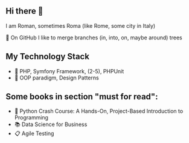 ## Hi there 👋

I am Roman, sometimes Roma (like Rome, some city in Italy)

🌱 On GitHub I like to merge branches (in, into, on, maybe around) trees



## My Technology Stack

* :elephant: PHP, Symfony Framework, (2-5), PHPUnit
* :art: OOP paradigm, Design Patterns


## Some books in section "must for read":

* :book: Python Crash Course: A Hands-On, Project-Based Introduction to Programming
* :books: Data Science for Business
* :clipboard: Agile Testing

